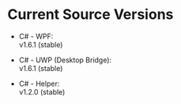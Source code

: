 # Current Source Versions

- C# - WPF:<br>v1.6.1 (stable)

- C# - UWP (Desktop Bridge):<br>v1.6.1 (stable)

- C# - Helper:<br>v1.2.0 (stable)